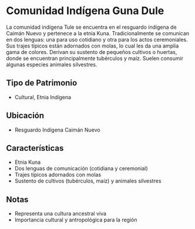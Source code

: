 # Comunidad Indígena Guna Dule

La comunidad indígena Tule se encuentra en el resguardo indígena de Caimán Nuevo y pertenece a la etnia Kuna. Tradicionalmente se comunican en dos lenguas: una para uso cotidiano y otra para los actos ceremoniales. Sus trajes típicos están adornados con molas, lo cual les da una amplia gama de colores. Derivan su sustento de pequeños cultivos o huertas, donde se encuentran principalmente tubérculos y maíz. Suelen consumir algunas especies animales silvestres.

## Tipo de Patrimonio
- Cultural, Etnia Indígena

## Ubicación
- Resguardo Indígena Caimán Nuevo

## Características
- Etnia Kuna
- Dos lenguas de comunicación (cotidiana y ceremonial)
- Trajes típicos adornados con molas
- Sustento de cultivos (tubérculos, maíz) y animales silvestres

## Notas
- Representa una cultura ancestral viva
- Importancia cultural y antropológica para la región 